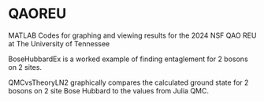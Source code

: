 # QAOREU
MATLAB Codes for graphing and viewing results for the 2024 NSF QAO REU at The University of Tennessee

BoseHubbardEx is a worked example of finding entaglement for 2 bosons on 2 sites.

QMCvsTheoryLN2 graphically compares the calculated ground state for 2 bosons on 2 site Bose Hubbard to the values from Julia QMC.
